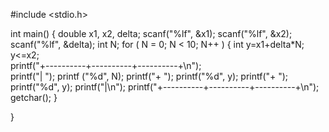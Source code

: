 #include <stdio.h> 
  
int main() 
{ 
    double x1, x2, delta; 
    scanf("%lf", &x1); 
    scanf("%lf", &x2); 
    scanf("%lf", &delta); 
    int N; 
    for ( N = 0; N < 10; N++ ) { int y=x1+delta*N; y<=x2;  
    printf("+----------+----------+----------+\n");  
    printf("|         ");  printf ("%d", N); printf("+        "); printf("%d", y);  printf("+          "); printf("%d", y);  printf("|\n"); 
    printf("+----------+----------+----------+\n");  
      getchar(); 
    } 
   
}
